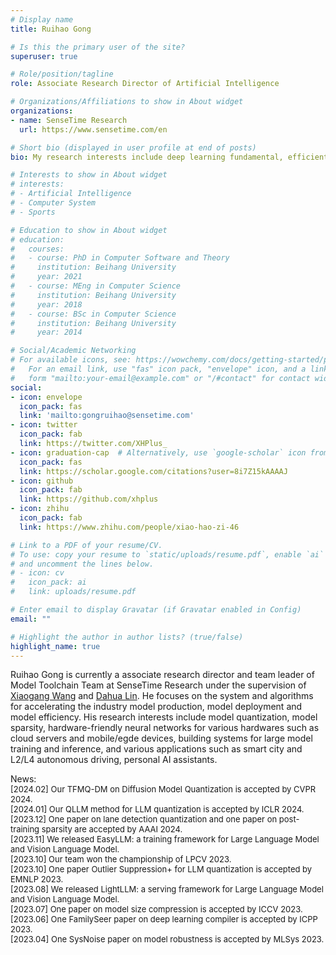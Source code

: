 ```yaml
---
# Display name
title: Ruihao Gong

# Is this the primary user of the site?
superuser: true

# Role/position/tagline
role: Associate Research Director of Artificial Intelligence

# Organizations/Affiliations to show in About widget
organizations:
- name: SenseTime Research
  url: https://www.sensetime.com/en

# Short bio (displayed in user profile at end of posts)
bio: My research interests include deep learning fundamental, efficient AI, and their relevant applications such as autonomous driving and AIoT.

# Interests to show in About widget
# interests:
# - Artificial Intelligence
# - Computer System
# - Sports

# Education to show in About widget
# education:
#   courses:
#   - course: PhD in Computer Software and Theory
#     institution: Beihang University
#     year: 2021
#   - course: MEng in Computer Science
#     institution: Beihang University
#     year: 2018
#   - course: BSc in Computer Science
#     institution: Beihang University
#     year: 2014

# Social/Academic Networking
# For available icons, see: https://wowchemy.com/docs/getting-started/page-builder/#icons
#   For an email link, use "fas" icon pack, "envelope" icon, and a link in the
#   form "mailto:your-email@example.com" or "/#contact" for contact widget.
social:
- icon: envelope
  icon_pack: fas
  link: 'mailto:gongruihao@sensetime.com'
- icon: twitter
  icon_pack: fab
  link: https://twitter.com/XHPlus_
- icon: graduation-cap  # Alternatively, use `google-scholar` icon from `ai` icon pack
  icon_pack: fas
  link: https://scholar.google.com/citations?user=8i7Z15kAAAAJ
- icon: github
  icon_pack: fab
  link: https://github.com/xhplus
- icon: zhihu
  icon_pack: fab
  link: https://www.zhihu.com/people/xiao-hao-zi-46

# Link to a PDF of your resume/CV.
# To use: copy your resume to `static/uploads/resume.pdf`, enable `ai` icons in `params.toml`, 
# and uncomment the lines below.
# - icon: cv
#   icon_pack: ai
#   link: uploads/resume.pdf

# Enter email to display Gravatar (if Gravatar enabled in Config)
email: ""

# Highlight the author in author lists? (true/false)
highlight_name: true
---
```


Ruihao Gong is currently a associate research director and team leader of Model Toolchain Team at SenseTime Research under the supervision of [Xiaogang Wang](http://www.ee.cuhk.edu.hk/~xgwang/) and [Dahua Lin](http://dahua.site/). He focuses on the system and algorithms for accelerating the industry model production, model deployment and model efficiency. His research interests include model quantization, model sparsity, hardware-friendly neural networks for various hardwares such as cloud servers and mobile/egde devices, building systems for large model training and inference, and various applications such as smart city and L2/L4 autonomous driving, personal AI assistants.


News:  
 <font size="2">[2024.02] Our TFMQ-DM on Diffusion Model Quantization is accepted by CVPR 2024.  
[2024.01] Our QLLM method for LLM quantization is accepted by ICLR 2024.  
[2023.12] One paper on lane detection quantization and one paper on post-training sparsity are accepted by AAAI 2024.  
[2023.11] We released EasyLLM: a training framework for Large Language Model and Vision Language Model.  
[2023.10] Our team won the championship of LPCV 2023.  
[2023.10] One paper Outlier Suppression+ for LLM quantization is accepted by EMNLP 2023.  
[2023.08] We released LightLLM: a serving framework for Large Language Model and Vision Language Model.  
[2023.07] One paper on model size compression is accepted by ICCV 2023.  
[2023.06] One FamilySeer paper on deep learning compiler is accepted by ICPP 2023.  
[2023.04] One SysNoise paper on model robustness is accepted by MLSys 2023.
</font>


<!-- {{< icon name="download" pack="fas" >}} Download my {{< staticref "uploads/demo_resume.pdf" "newtab" >}}resumé{{< /staticref >}}. -->
